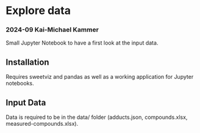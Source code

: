 # Explore data
### 2024-09 Kai-Michael Kammer
Small Jupyter Notebook to have a first look at the input data.

## Installation
Requires sweetviz and pandas as well as a working application for Jupyter notebooks.

## Input Data
Data is required to be in the data/ folder (adducts.json, compounds.xlsx, measured-compounds.xlsx).
